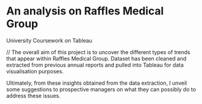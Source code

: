 # An analysis on Raffles Medical Group
University Coursework on Tableau

// The overall aim of this project is to uncover the different types of trends that appear within Raffles Medical Group.
Dataset has been cleaned and extracted from previous annual reports and pulled into Tableau for data visualisation purposes.

Ultimately, from these insights obtained from the data extraction, I unveil some suggestions to prospective managers on what they can possibly do to address these issues.
